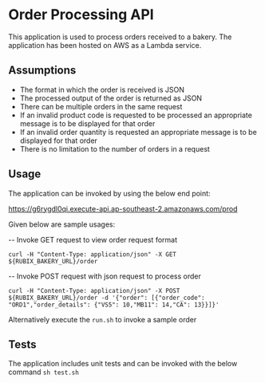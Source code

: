 # Order Processing API

This application is used to process orders received to a bakery.
The application has been hosted on AWS as a Lambda service.

## Assumptions

- The format in which the order is received is JSON
- The processed output of the order is returned as JSON
- There can be multiple orders in the same request
- If an invalid product code is requested to be processed an appropriate message is to be displayed for that order
- If an invalid order quantity is requested an appropriate message is to be displayed for that order 
- There is no limitation to the number of orders in a request

## Usage

The application can be invoked by using the below end point:

https://g6rygdl0qi.execute-api.ap-southeast-2.amazonaws.com/prod

Given below are sample usages:

-- Invoke GET request to view order request format

```curl -H "Content-Type: application/json" -X GET ${RUBIX_BAKERY_URL}/order```

-- Invoke POST request with json request to process order

```curl -H "Content-Type: application/json" -X POST ${RUBIX_BAKERY_URL}/order -d '{"order": [{"order_code": "ORD1","order_details": {"VS5": 10,"MB11": 14,"CA": 13}}]}'```

Alternatively execute the ```run.sh``` to invoke a sample order
## Tests

The application includes unit tests and can be invoked with the below command
```sh test.sh```
